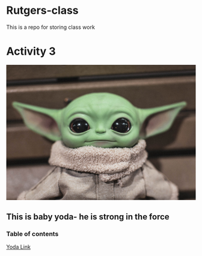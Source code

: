 # Rutgers-class
This is a repo for storing class work
# Activity 3
![Yoda Image](yoda_for_activity.jpg)
## This is baby yoda- he is strong in the force
### Table of contents
[Yoda Link](yoda_for_activity.jpg)

